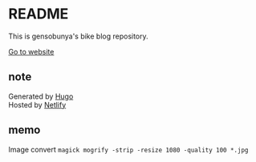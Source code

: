 # README
This is gensobunya's bike blog repository.

[Go to website](http://blog.gensobunya.net)

## note
Generated by [Hugo](https://github.com/gohugoio/hugo)  
Hosted by [Netlify](https://www.netlify.com/)

## memo

Image convert
`magick mogrify -strip -resize 1080 -quality 100 *.jpg`